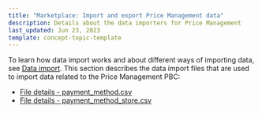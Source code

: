 ```yaml
---
title: "Marketplace: Import and export Price Management data"
description: Details about the data importers for Price Management
last_updated: Jun 23, 2023
template: concept-topic-template
---
```

To learn how data import works and about different ways of importing data, see [Data import](/docs/scos/dev/data-import/{{page.version}}/data-import.html). This section describes the data import files that are used to import data related to the Price Management PBC:

* [File details - payment_method.csv](/docs/pbc/all/payment-service-provider/{{page.version}}import-and-export-data/file-details-payment-method.csv.html)
* [File details - payment_method_store.csv](/docs/pbc/all/payment-service-provider/{{page.version}}import-and-export-data/file-details-payment-method-store.csv.html)
